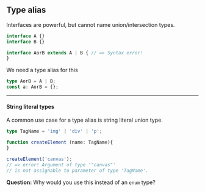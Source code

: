 ## Type alias

Interfaces are powerful, but cannot name union/intersection types.

```typescript
interface A {}
interface B {}

interface AorB extends A | B { // => Syntax error!
}
```

We need a type alias for this

<!-- .element class="fragment" data-fragment-index="0" -->

```typescript
type AorB = A | B;
const a: AorB = {};
```

<!-- .element class="fragment" data-fragment-index="0" -->

---

#### String literal types

A common use case for a type alias is string literal union type.

```typescript
type TagName = 'img' | 'div' | 'p';

function createElement (name: TagName){
}

createElement('canvas');
// => error! Argument of type '"canvas"'
// is not assignable to parameter of type 'TagName'.
```

**Question:** Why would you use this instead of an `enum` type?

<!-- .element class="fragment" data-fragment-index="0" -->

